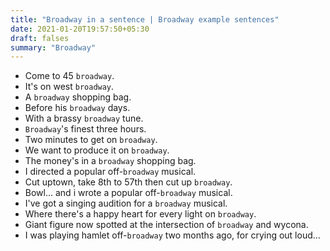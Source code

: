 ```yaml
---
title: "Broadway in a sentence | Broadway example sentences"
date: 2021-01-20T19:57:50+05:30
draft: falses
summary: "Broadway"
---
```

- Come to 45 `broadway`.
- It's on west `broadway`.
- A `broadway` shopping bag.
- Before his `broadway` days.
- With a brassy `broadway` tune.
- `Broadway`'s finest three hours.
- Two minutes to get on `broadway`.
- We want to produce it on `broadway`.
- The money's in a `broadway` shopping bag.
- I directed a popular off-`broadway` musical.
- Cut uptown, take 8th to 57th then cut up `broadway`.
- Bowl... and i wrote a popular off-`broadway` musical.
- I've got a singing audition for a `broadway` musical.
- Where there's a happy heart for every light on `broadway`.
- Giant figure now spotted at the intersection of `broadway` and wycona.
- I was playing hamlet off-`broadway` two months ago, for crying out loud...
                 
